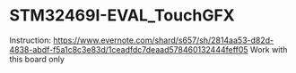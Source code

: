 # STM32469I-EVAL_TouchGFX
Instruction: https://www.evernote.com/shard/s657/sh/2814aa53-d82d-4838-abdf-f5a1c8c3e83d/1ceadfdc7deaad578460132444feff05
Work with this board only
